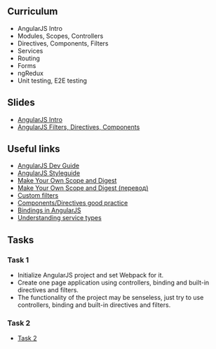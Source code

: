 ## Curriculum
* AngularJS Intro
* Modules, Scopes, Controllers
* Directives, Components, Filters
* Services
* Routing
* Forms
* ngRedux
* Unit testing, E2E testing
## Slides
* [AngularJS Intro](https://slides.com/dzianisreznik/deck-6)
* [AngularJS Filters, Directives, Components](https://slides.com/dzianisreznik/deck-4d4335ab-a6b1-4043-a26c-ca2170d4599e#/)
## Useful links
* [AngularJS Dev Guide](https://docs.angularjs.org/guide)
* [AngularJS Styleguide](https://github.com/johnpapa/angular-styleguide/blob/master/a1/README.md)
* [Make Your Own  Scope and Digest](http://teropa.info/blog/2013/11/03/make-your-own-angular-part-1-scopes-and-digest.html)
* [Make Your Own  Scope and Digest (перевод)](https://habr.com/post/201832/)
* [Custom filters](https://toddmotto.com/everything-about-custom-filters-in-angular-js/)
* [Components/Directives good practice](https://gist.github.com/toddmotto/5b4de6c777d3e446e6410fdadb824522)
* [Bindings in AngularJS](http://blog.krawaller.se/posts/dissecting-bindings-in-angularjs/)
* [Understanding service types](http://angular-tips.com/blog/2013/08/understanding-service-types/)
## Tasks
### Task 1
* Initialize AngularJS project and set Webpack for it.
* Create one page application using controllers, binding and built-in directives and filters.
* The functionality of the project may be senseless, just try to use controllers, binding and built-in directives and filters.
### Task 2
* [Task 2](https://docs.google.com/document/d/1MqHzTH9ro9R8KRnRK1_x4AFexXDdB1UrmUtEt_Uy3ns/edit?usp=sharing)
